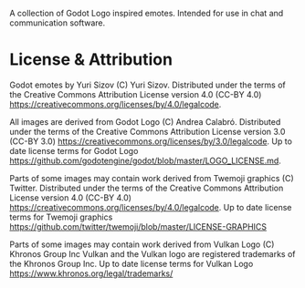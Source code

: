 A collection of Godot Logo inspired emotes. Intended for use in chat and communication software.

# License & Attribution
Godot emotes by Yuri Sizov (C) Yuri Sizov.
Distributed under the terms of the Creative Commons Attribution License version 4.0 (CC-BY 4.0) https://creativecommons.org/licenses/by/4.0/legalcode.

All images are derived from Godot Logo (C) Andrea Calabró. 
Distributed under the terms of the Creative Commons Attribution License version 3.0 (CC-BY 3.0) https://creativecommons.org/licenses/by/3.0/legalcode.
Up to date license terms for Godot Logo https://github.com/godotengine/godot/blob/master/LOGO_LICENSE.md.

Parts of some images may contain work derived from Twemoji graphics (C) Twitter. 
Distributed under the terms of the Creative Commons Attribution License version 4.0 (CC-BY 4.0) https://creativecommons.org/licenses/by/4.0/legalcode.
Up to date license terms for Twemoji graphics https://github.com/twitter/twemoji/blob/master/LICENSE-GRAPHICS

Parts of some images may contain work derived from Vulkan Logo (C) Khronos Group Inc
Vulkan and the Vulkan logo are registered trademarks of the Khronos Group Inc.
Up to date license terms for Vulkan Logo https://www.khronos.org/legal/trademarks/
